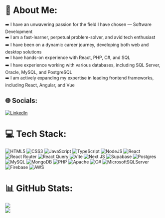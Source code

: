 # 💫 About Me:

➡️ I have an unwavering passion for the field I have chosen — Software Development<br>
➡️ I am a fast-learner, perpetual problem-solver, and avid tech enthusiast<br>
➡️ I have been on a dynamic career journey, developing both web and desktop solutions<br>
➡️ I have hands-on experience with React, PHP, C#, and SQL<br>
➡️ I have experience working with various databases, including SQL Server, Oracle, MySQL, and PostgreSQL<br>
➡️ I am actively expanding my expertise in leading frontend frameworks, including React, Angular, and Vue<br>

## 🌐 Socials:

[![LinkedIn](https://img.shields.io/badge/LinkedIn-%230077B5.svg?logo=linkedin&logoColor=white)](https://linkedin.com/in/pfiterman)

# 💻 Tech Stack:

![HTML5](https://img.shields.io/badge/html5-%23E34F26.svg?style=for-the-badge&logo=html5&logoColor=white)
![CSS3](https://img.shields.io/badge/css3-%231572B6.svg?style=for-the-badge&logo=css3&logoColor=white)
![JavaScript](https://img.shields.io/badge/javascript-%23323330.svg?style=for-the-badge&logo=javascript&logoColor=%23F7DF1E)
![TypeScript](https://img.shields.io/badge/typescript-%23007ACC.svg?style=for-the-badge&logo=typescript&logoColor=white)
![NodeJS](https://img.shields.io/badge/node.js-6DA55F?style=for-the-badge&logo=node.js&logoColor=white)
![React](https://img.shields.io/badge/react-%2320232a.svg?style=for-the-badge&logo=react&logoColor=%2361DAFB)
![React Router](https://img.shields.io/badge/React_Router-CA4245?style=for-the-badge&logo=react-router&logoColor=white)
![React Query](https://img.shields.io/badge/-React%20Query-FF4154?style=for-the-badge&logo=react%20query&logoColor=white)
![Vite](https://img.shields.io/badge/vite-%23646CFF.svg?style=for-the-badge&logo=vite&logoColor=white)
![Next JS](https://img.shields.io/badge/Next-black?style=for-the-badge&logo=next.js&logoColor=white)
![Supabase](https://img.shields.io/badge/Supabase-3ECF8E?style=for-the-badge&logo=supabase&logoColor=white)
![Postgres](https://img.shields.io/badge/postgres-%23316192.svg?style=for-the-badge&logo=postgresql&logoColor=white)
![MySQL](https://img.shields.io/badge/mysql-%2300000f.svg?style=for-the-badge&logo=mysql&logoColor=white)
![MongoDB](https://img.shields.io/badge/MongoDB-%234ea94b.svg?style=for-the-badge&logo=mongodb&logoColor=white)
![PHP](https://img.shields.io/badge/php-%23777BB4.svg?style=for-the-badge&logo=php&logoColor=white)
![Apache](https://img.shields.io/badge/apache-%23D42029.svg?style=for-the-badge&logo=apache&logoColor=white)
![C#](https://img.shields.io/badge/c%23-%23239120.svg?style=for-the-badge&logo=csharp&logoColor=white)
![MicrosoftSQLServer](https://img.shields.io/badge/Microsoft%20SQL%20Server-CC2927?style=for-the-badge&logo=microsoft%20sql%20server&logoColor=white)
![Firebase](https://img.shields.io/badge/Firebase-039BE5?style=for-the-badge&logo=Firebase&logoColor=white)
![AWS](https://img.shields.io/badge/AWS-%23FF9900.svg?style=for-the-badge&logo=amazon-aws&logoColor=white)

# 📊 GitHub Stats:

![](https://github-readme-streak-stats.herokuapp.com/?user=pfiterman&theme=dark&hide_border=false)<br/>
![](https://github-readme-stats.vercel.app/api/top-langs/?username=pfiterman&theme=dark&hide_border=false&include_all_commits=true&count_private=true&layout=compact)

<!-- Proudly created with GPRM ( https://gprm.itsvg.in ) -->
